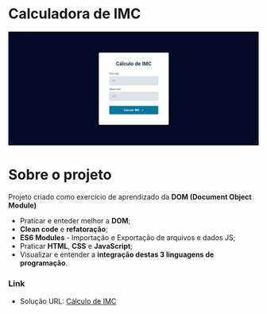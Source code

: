 # Calculadora de IMC

![](./assets/screenshot.png)

# Sobre o projeto

Projeto criado como exercício de aprendizado da <strong>DOM (Document Object Module)</strong>

  <ul>
    <li>Praticar e enteder melhor a <strong>DOM</strong>;</li>
    <li><strong>Clean code</strong> e <strong>refatoração</strong>;</li>
    <li><strong>ES6 Modules</strong> - Importação e Exportação de arquivos e dados JS;</li>
    <li>Praticar <strong>HTML</strong>, <strong>CSS</strong> e <strong>JavaScript</strong>;</li>
    <li>Visualizar e entender a <strong>integração destas 3 linguagens de programação</strong>.</li>
  </ul>

### Link

- Solução URL: [Cálculo de IMC](https://anapaulabenjamin.github.io/CalculationIMC/)
